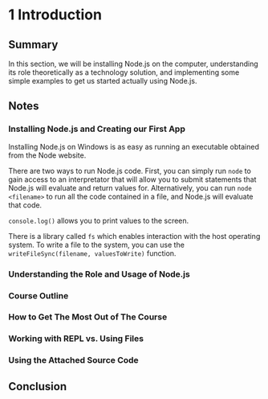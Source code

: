 # 1 Introduction

## Summary

In this section, we will be installing Node.js on the computer, understanding its role theoretically as a technology solution, and implementing some simple examples to get us started actually using Node.js.

## Notes

### Installing Node.js and Creating our First App

Installing Node.js on Windows is as easy as running an executable obtained from the Node website.

There are two ways to run Node.js code. First, you can simply run `node` to gain access to an interpretator that will allow you to submit statements that Node.js will evaluate and return values for. Alternatively, you can run `node <filename>` to run all the code contained in a file, and Node.js will evaluate that code.

`console.log()` allows you to print values to the screen.

There is a library called `fs` which enables interaction with the host operating system. To write a file to the system, you can use the `writeFileSync(filename, valuesToWrite)` function.

### Understanding the Role and Usage of Node.js

### Course Outline

### How to Get The Most Out of The Course

### Working with REPL vs. Using Files

### Using the Attached Source Code

## Conclusion
